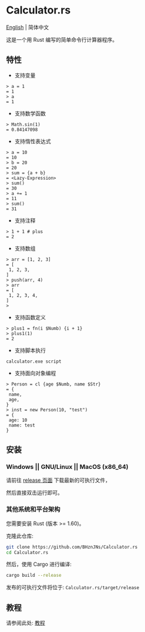 # Calculator.rs

[English](./README.md) | 简体中文

这是一个用 Rust 编写的简单命令行计算器程序。

## 特性

- 支持变量

```text
> a = 1
= 1
> a
= 1
```

- 支持数学函数

```text
> Math.sin(1) 
= 0.84147098
```

- 支持惰性表达式

```text
> a = 10
= 10
> b = 20
= 20
> sum = {a + b}
= <Lazy-Expression>
> sum()
= 30
> a += 1
= 11
> sum()
= 31
```

- 支持注释

```text
> 1 + 1 # plus
= 2
```

- 支持数组

```text
> arr = [1, 2, 3] 
= [
 1, 2, 3,
]
> push(arr, 4) 
> arr
= [
 1, 2, 3, 4,
]
>
```

- 支持函数定义

```text
> plus1 = fn(i $Numb) {i + 1} 
> plus1(1) 
= 2
```

- 支持脚本执行

```text
calculator.exe script
```

- 支持面向对象编程

```text
> Person = cl {age $Numb, name $Str}
= {
 name,
 age,
}
> inst = new Person(10, "test") 
= {
 age: 10
 name: test
}
```

## 安装

### Windows || GNU/Linux || MacOS (x86_64)

请前往 [release 页面](https://github.com/BHznJNs/Calculator.rs/releases) 下载最新的可执行文件，

然后直接双击运行即可。

### 其他系统和平台架构

您需要安装 Rust (版本 >= 1.60)。

克隆此仓库:

```bash
git clone https://github.com/BHznJNs/Calculator.rs
cd Calculator.rs
```

然后，使用 Cargo 进行编译:

```bash
cargo build --release
```

发布的可执行文件将位于: `Calculator.rs/target/release`

## 教程

请参阅此处: [教程](./tutorials)
